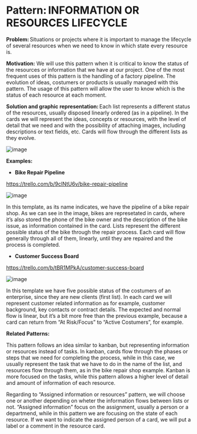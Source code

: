 # Pattern: INFORMATION OR RESOURCES LIFECYCLE 

**Problem:** Situations or projects where it is important to manage the lifecycle of several resources when we need to know in which state every resource is. 

**Motivation:** We will use this pattern when it is critical to know the status of the resources or information that we have at our project. One of the most frequent uses of this pattern is the handling of a factory pipeline. The evolution of ideas, costumers or products is usually managed with this pattern. The usage of this pattern will allow the user to know which is the status of each resource at each moment. 

**Solution and graphic representation:** Each list represents a different status of the resources, usually disposed linearly ordered (as in a pipeline). In the cards we will represent the ideas, concepts or resources, with the level of detail that we need and with the possibility of attaching images, including descriptions or text fields, etc. Cards will flow through the different lists as they evolve. 

![image](https://user-images.githubusercontent.com/47741431/110808758-96122e80-8284-11eb-9d0b-9b7a12452d2c.png)

**Examples:**

- **Bike Repair Pipeline**

https://trello.com/b/9clNtU6v/bike-repair-pipeline 

 ![image](https://user-images.githubusercontent.com/47741431/110638241-963ffa80-81ae-11eb-9ac0-1d218fbdf9d2.png)

In this template, as its name indicates, we have the pipeline of a bike repair shop. As we can see in the image, bikes are represetated in cards, where it’s also stored the phone of the bike owner and the description of the bike issue, as information contained in the card. Lists represent the different possible status of the bike through the repair process. Each card will flow generally through all of them, linearly, until they are repaired and the process is completed. 

- **Customer Success Board**

https://trello.com/b/tBR1MPkA/customer-success-board 

 ![image](https://user-images.githubusercontent.com/47741431/110638276-a061f900-81ae-11eb-9a5b-32784af5489a.png)

In this template we have five possible status of the costumers of an enterprise, since they are new clients (first list). In each card we will represent customer related information as for example, customer background, key contacts or contract details. The expected and normal flow is linear, but it’s a bit more free than the previous example, because a card can return from “At Risk/Focus” to “Active Costumers”, for example. 

**Related Patterns:**

This pattern follows an idea similar to kanban, but representing information or resources instead of tasks. In kanban, cards flow through the phases or steps that we need for completing the process, while in this case, we usually represent the task that we have to do in the name of the list, and resources flow through them, as in the bike repair shop example. Kanban is more focused on the tasks, while this pattern allows a higher level of detail and amount of information of each resource. 

Regarding to “Assigned information or resources” pattern, we will choose one or another depending on wheter the information flows between lists or not. “Assigned information” focus on the assignment, usually a person or a departmend, while in this pattern we are focusing on the state of each resource. If we want to indicate the assigned person of a card, we will put a label or a comment in the resource card. 
